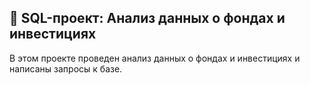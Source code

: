 ## 💼 SQL-проект: Анализ данных о фондах и инвестициях

В этом проекте проведен анализ  данных о фондах и инвестициях и написаны запросы к базе.
